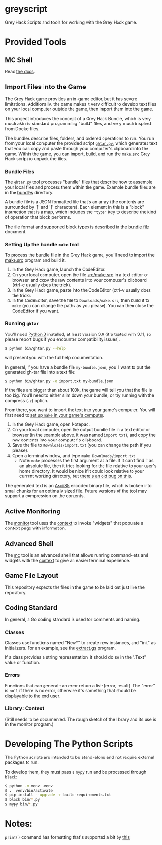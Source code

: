 # greyscript

Grey Hack Scripts and tools for working with the Grey Hack game.

# Provided Tools

## MC Shell

Read [the docs](mc.md).

## Import Files into the Game

The Grey Hack game provides an in-game editor, but it has severe limitations.  Additionally, the game makes it very difficult to develop text files on your local computer outside the game, then import them into the game.

This project introduces the concept of a Grey Hack Bundle, which is very much akin to standard programming "build" files, and very much inspired from Dockerfiles.

The bundles describe files, folders, and ordered operations to run.  You run from your local computer the provided script [`ghtar.py`](bin/ghtar.py), which generates text that you can copy and paste through your computer's clipboard into the game.  Within the game, you can import, build, and run the [`make.src`](src/make.src) Grey Hack script to unpack the files.

### Bundle Files

The `ghtar.py` tool processes "bundle" files that describe how to assemble your local files and process them within the game.  Example bundle files are in the [bundles](bundles/) directory.

A bundle file is a JSON formatted file that's an array (the contents are surrounded by '[' and ']' characters).  Each element in this is a "block" instruction that is a map, which includes the `"type"` key to describe the kind of operation that block performs.

The file format and supported block types is described in the [bundle file](bundle-files.md) document.

### Setting Up the bundle `make` tool

To process the bundle file in the Grey Hack game, you'll need to import the [make.src](src/make.src) program and build it.

1. In the Grey Hack game, launch the CodeEditor.
2. On your local computer, open the file [src/make.src](src/make.src) in a text editor or browser, and copy the raw contents into your computer's clipboard (ctrl-c usually does the trick).
3. In the Grey Hack game, paste into the CodeEditor (ctrl-v usually does the trick).
4. In the CodeEditor, save the file to `Downloads/make.src`, then build it to `make` (you can change the paths as you please).  You can then close the CodeEditor if you want.


### Running `ghtar`

You'll need [Python 3](https://www.python.org/) installed, at least version 3.6 (it's tested with 3.11, so please report bugs if you encounter compatibility issues).

```bash
$ python bin/ghtar.py --help
```

will present you with the full help documentation.

In general, if you have a bundle file `my-bundle.json`, you'll want to put the generated gh-tar file into a text file:

```bash
$ python bin/ghtar.py -o import.txt my-bundle.json
```

If the files are bigger than about 100k, the game will tell you that the file is too big.  You'll need to either slim down your bundle, or try running with the compress (`-z`) option.

From there, you want to import the text into your game's computer.  You will first need to [set up `make` in your game's computer](#setting-up-the-bundle-make-tool).

1. In the Grey Hack game, open Notepad.
2. On your local computer, open the output bundle file in a text editor or browser (in the example above, it was named `import.txt`), and copy the raw contents into your computer's clipboard.
3. Save the file to `Downloads/import.txt` (you can change the path if you please).
4. Open a terminal window, and type `make Downloads/import.txt`
    * Note: `make` processes the first argument as a file.  If it can't find it as an absolute file, then it tries looking for the file relative to your user's home directory.  It would be nice if it could look relative to your current working directory, but [there's an old bug on this](https://greytracker.org/bugzilla/show_bug.cgi?id=630).

The generated text is an [Ascii85](https://en.wikipedia.org/wiki/Ascii85) encoded binary file, which is broken into small chunks for an optimally sized file.  Future versions of the tool may support a compression on the contents.


## Active Monitoring

The [monitor](src/programs/monitor) tool uses the [context](#library-context) to invoke "widgets" that populate a context page with information.


## Advanced Shell

The [mc](src/programs/mc) tool is an advanced shell that allows running command-lets and widgets with the [context](#library-context) to give an easier terminal experience.


## Game File Layout

This repository expects the files in the game to be laid out just like the repository.


## Coding Standard

In general, a Go coding standard is used for comments and naming.

### Classes

Classes use functions named "New*" to create new instances, and "init" as initializers.  For an example, see the [extract.gs](programs/extract.gs) program.

If a class provides a string representation, it should do so in the ".Text" value or function.

### Errors

Functions that can generate an error return a list: [error, result].  The "error" is `null` if there is no error, otherwise it's something that should be displayable to the end user.


### Library: Context

(Still needs to be documented.  The rough sketch of the library and its use is in the monitor program.)


# Developing The Python Scripts

The Python scripts are intended to be stand-alone and not require external packages to run.

To develop them, they must pass a `mypy` run and be processed through `black`:

```bash
$ python -m venv .venv
$ . .venv/bin/activate
$ pip install --upgrade -r build-requirements.txt
$ black bin/*.py
$ mypy bin/*.py
```


# Notes:

`print()` command has formatting that's supported a bit by [this](http://digitalnativestudios.com/textmeshpro/docs/rich-text/)
